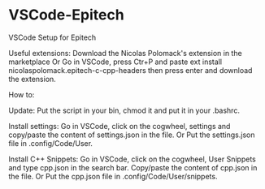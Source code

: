 # VSCode-Epitech
VSCode Setup for Epitech

Useful extensions: 
Download the Nicolas Polomack's extension in the marketplace
Or
Go in VSCode, press Ctr+P and paste
ext install nicolaspolomack.epitech-c-cpp-headers
then press enter and download the extension.

How to:

Update:
Put the script in your bin, chmod it and put it in your .bashrc.

Install settings:
Go in VSCode, click on the cogwheel, settings and copy/paste the content of settings.json in the file.
Or
Put the settings.json file in .config/Code/User.

Install C++ Snippets:
Go in VSCode, click on the cogwheel, User Snippets and type cpp.json in the search bar. Copy/paste the content of cpp.json in the file.
Or
Put the cpp.json file in .config/Code/User/snippets.
